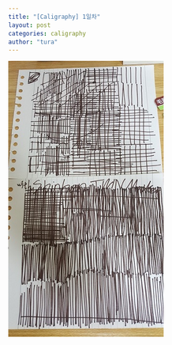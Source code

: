 ```yaml
---
title: "[Caligraphy] 1일차"
layout: post
categories: caligraphy
author: "tura"
---
```


![day1](/images/2017/caligraphy/day1.jpg)
